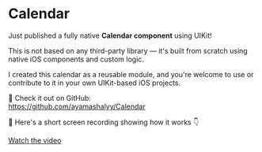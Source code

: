 # Calendar

Just published a fully native **Calendar component** using UIKit!

This is not based on any third-party library — it's built from scratch using native iOS components and custom logic.

I created this calendar as a reusable module, and you're welcome to use or contribute to it in your own UIKit-based iOS projects.

🔗 Check it out on GitHub:  
https://github.com/ayamashalyy/Calendar

🎥 Here's a short screen recording showing how it works 👇

[Watch the video](https://drive.google.com/file/d/1OU7qJM753i1K1uthvhoPHbhXiyk5zrUj/view?usp=share_link)
